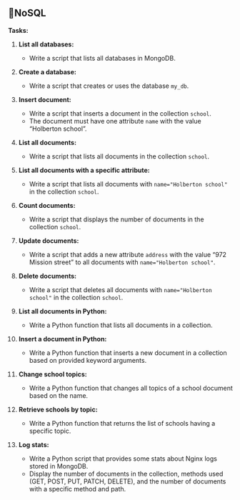 ## 📍NoSQL

**Tasks:**

1. **List all databases:**
   - Write a script that lists all databases in MongoDB.

2. **Create a database:**
   - Write a script that creates or uses the database `my_db`.

3. **Insert document:**
   - Write a script that inserts a document in the collection `school`.
   - The document must have one attribute `name` with the value “Holberton school”.

4. **List all documents:**
   - Write a script that lists all documents in the collection `school`.

5. **List all documents with a specific attribute:**
   - Write a script that lists all documents with `name="Holberton school"` in the collection `school`.

6. **Count documents:**
   - Write a script that displays the number of documents in the collection `school`.

7. **Update documents:**
   - Write a script that adds a new attribute `address` with the value “972 Mission street” to all documents with `name="Holberton school"`.

8. **Delete documents:**
   - Write a script that deletes all documents with `name="Holberton school"` in the collection `school`.

9. **List all documents in Python:**
   - Write a Python function that lists all documents in a collection.

10. **Insert a document in Python:**
    - Write a Python function that inserts a new document in a collection based on provided keyword arguments.

11. **Change school topics:**
    - Write a Python function that changes all topics of a school document based on the name.

12. **Retrieve schools by topic:**
    - Write a Python function that returns the list of schools having a specific topic.

13. **Log stats:**
    - Write a Python script that provides some stats about Nginx logs stored in MongoDB.
    - Display the number of documents in the collection, methods used (GET, POST, PUT, PATCH, DELETE), and the number of documents with a specific method and path.
